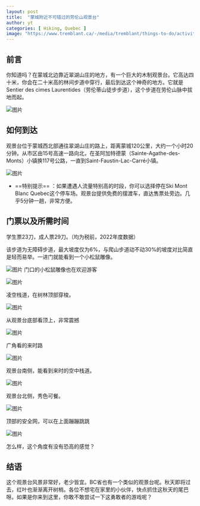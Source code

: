 ```yaml
---
layout: post
title:  "蒙城附近不可错过的劳伦山观景台"
author: yt
categories: [ Hiking, Quebec ]
image: "https://www.tremblant.ca/-/media/tremblant/things-to-do/activities/sentier-cimes-l4.jpg"
---
```



## 前言

你知道吗？在蒙城北边靠近翠湖山庄的地方，有一个巨大的木制观景台。它高达四十米，你会在二十米高的林间步道中穿行，最后到达这个神奇的地方。它就是Sentier des cimes Laurentides（劳伦蒂山徒步步道），这个步道在劳伦山脉中拔地而起。

![图片](../assets/images/Laurentides/1.jfif)

## 如何到达

观景台位于蒙城西北部通往翠湖山庄的路上，距离蒙城120公里，大约一个小时20分钟。从市区由15号高速一路向北，在圣阿加特德蒙（Sainte-Agathe-des-Monts）小镇换117号公路，一直到Saint-Faustin-Lac-Carré小镇。

![图片](../assets/images/Laurentides/2.png)

+ ==特别提示== ：如果遭遇人流量特别高的时段，你可以选择停在Ski Mont Blanc Quebec这个停车场。观景台提供免费的摆渡车，直达售票处旁边。几乎5分钟一趟，非常方便。


## 门票以及所需时间

学生票23刀，成人票29刀。（均为税前，2022年度数据）

该步道为无障碍步道，最大坡度仅为6%，与爬山步道动不动30%的坡度对比简直是轻而易举。一进门就能看到一个小松鼠雕像。


![图片](../assets/images/Laurentides/3.jfif)
门口的小松鼠雕像也在欢迎游客

![图片](../assets/images/Laurentides/4.jfif)

凌空栈道，在树林顶部穿梭。

![图片](../assets/images/Laurentides/5.jfif)

从观景台底部看顶上，非常震撼

![图片](../assets/images/Laurentides/6.jfif)

广角看的来时路

![图片](../assets/images/Laurentides/7.jfif)

观景台南侧，能看到来时的空中栈道。

![图片](../assets/images/Laurentides/8.jfif)

观景台北侧，秀色可餐。

![图片](../assets/images/Laurentides/9.jfif)

顶部的安全网，可以在上面蹦蹦跳跳

![图片](../assets/images/Laurentides/10.jfif)

怎么样，这个角度有没有恐高的感觉？

## 结语

这个观景台风景非常好，老少皆宜。BC省也有一个类似的观景台呢。秋天即将过去，红叶也渐渐离开树梢。各位不想宅在家里的小伙伴，快点抓住这秋天的尾巴呀。如果是你来到这里，你敢不敢尝试一下这勇敢者的游戏呢？
